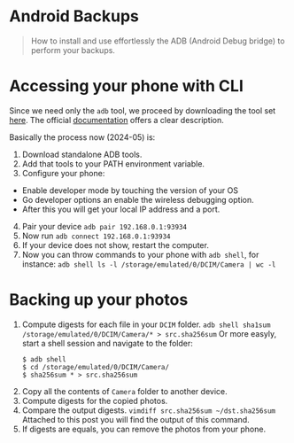 Android Backups
===========================================================
> How to install and use effortlessly the ADB (Android Debug bridge) to perform your backups.

Accessing your phone with CLI
============================================================
Since we need only the `adb` tool, we proceed by downloading the tool set [here](https://developer.android.com/studio/releases/platform-tools). The official [documentation](https://developer.android.com/tools/adb) offers a clear description.

Basically the process now (2024-05) is:
1. Download standalone ADB tools.
2. Add that tools to your PATH environment variable.
3. Configure your phone:
  - Enable developer mode by touching the version of your OS
  - Go developer options an enable the wireless debugging option.
  - After this you will get your local IP address and a port.
4. Pair your device `adb pair 192.168.0.1:93934`
5. Now run `adb connect 192.168.0.1:93934`
6. If your device does not show, restart the computer.
7. Now you can throw commands to your phone with `adb shell`, for instance: `adb shell ls -l /storage/emulated/0/DCIM/Camera | wc -l` 

Backing up your photos
===========================================================
1. Compute digests for each file in your `DCIM` folder.
   `adb shell sha1sum /storage/emulated/0/DCIM/Camera/* > src.sha256sum`
   Or more easyly, start a shell session and navigate to the folder:
   ```
   $ adb shell
   $ cd /storage/emulated/0/DCIM/Camera/                         
   $ sha256sum * > src.sha256sum
   ```
2. Copy all the contents of `Camera` folder to another device.
3. Compute digests for the copied photos.
4. Compare the output digests.
   `vimdiff src.sha256sum ~/dst.sha256sum`
   Attached to this post you will find the output of this command.
5. If digests are equals, you can remove the photos from your phone. 
 
